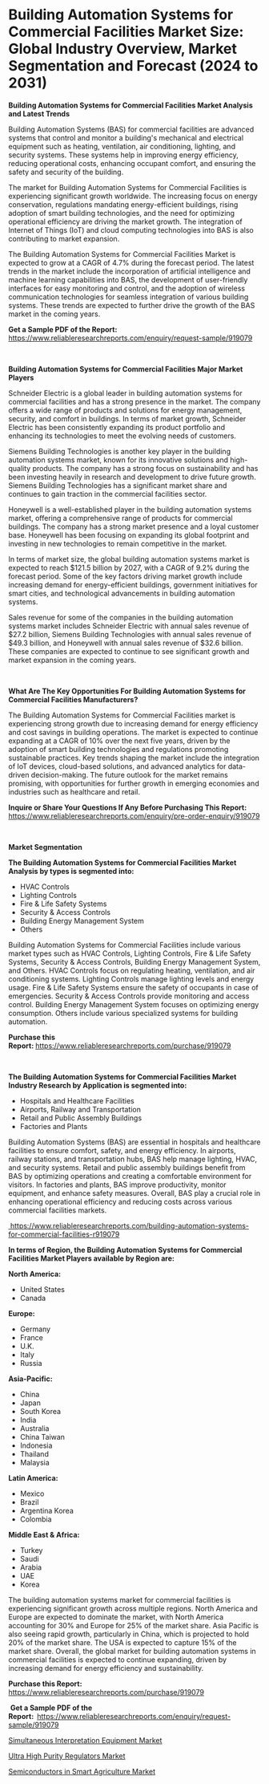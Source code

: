 <p><h1>Building Automation Systems for Commercial Facilities Market Size: Global Industry Overview, Market Segmentation and Forecast (2024 to 2031)</h1></p><p><strong>Building Automation Systems for Commercial Facilities Market Analysis and Latest Trends</strong></p>
<p><p>Building Automation Systems (BAS) for commercial facilities are advanced systems that control and monitor a building's mechanical and electrical equipment such as heating, ventilation, air conditioning, lighting, and security systems. These systems help in improving energy efficiency, reducing operational costs, enhancing occupant comfort, and ensuring the safety and security of the building.</p><p>The market for Building Automation Systems for Commercial Facilities is experiencing significant growth worldwide. The increasing focus on energy conservation, regulations mandating energy-efficient buildings, rising adoption of smart building technologies, and the need for optimizing operational efficiency are driving the market growth. The integration of Internet of Things (IoT) and cloud computing technologies into BAS is also contributing to market expansion.</p><p>The Building Automation Systems for Commercial Facilities Market is expected to grow at a CAGR of 4.7% during the forecast period. The latest trends in the market include the incorporation of artificial intelligence and machine learning capabilities into BAS, the development of user-friendly interfaces for easy monitoring and control, and the adoption of wireless communication technologies for seamless integration of various building systems. These trends are expected to further drive the growth of the BAS market in the coming years.</p></p>
<p><strong>Get a Sample PDF of the Report:&nbsp;</strong> <a href="https://www.reliableresearchreports.com/enquiry/request-sample/919079">https://www.reliableresearchreports.com/enquiry/request-sample/919079</a></p>
<p>&nbsp;</p>
<p><strong>Building Automation Systems for Commercial Facilities Major Market Players</strong></p>
<p><p>Schneider Electric is a global leader in building automation systems for commercial facilities and has a strong presence in the market. The company offers a wide range of products and solutions for energy management, security, and comfort in buildings. In terms of market growth, Schneider Electric has been consistently expanding its product portfolio and enhancing its technologies to meet the evolving needs of customers.</p><p>Siemens Building Technologies is another key player in the building automation systems market, known for its innovative solutions and high-quality products. The company has a strong focus on sustainability and has been investing heavily in research and development to drive future growth. Siemens Building Technologies has a significant market share and continues to gain traction in the commercial facilities sector.</p><p>Honeywell is a well-established player in the building automation systems market, offering a comprehensive range of products for commercial buildings. The company has a strong market presence and a loyal customer base. Honeywell has been focusing on expanding its global footprint and investing in new technologies to remain competitive in the market.</p><p>In terms of market size, the global building automation systems market is expected to reach $121.5 billion by 2027, with a CAGR of 9.2% during the forecast period. Some of the key factors driving market growth include increasing demand for energy-efficient buildings, government initiatives for smart cities, and technological advancements in building automation systems.</p><p>Sales revenue for some of the companies in the building automation systems market includes Schneider Electric with annual sales revenue of $27.2 billion, Siemens Building Technologies with annual sales revenue of $49.3 billion, and Honeywell with annual sales revenue of $32.6 billion. These companies are expected to continue to see significant growth and market expansion in the coming years.</p></p>
<p>&nbsp;</p>
<p><strong>What Are The Key Opportunities For Building Automation Systems for Commercial Facilities Manufacturers?</strong></p>
<p><p>The Building Automation Systems for Commercial Facilities market is experiencing strong growth due to increasing demand for energy efficiency and cost savings in building operations. The market is expected to continue expanding at a CAGR of 10% over the next five years, driven by the adoption of smart building technologies and regulations promoting sustainable practices. Key trends shaping the market include the integration of IoT devices, cloud-based solutions, and advanced analytics for data-driven decision-making. The future outlook for the market remains promising, with opportunities for further growth in emerging economies and industries such as healthcare and retail.</p></p>
<p><strong>Inquire or Share Your Questions If Any Before Purchasing This Report:</strong> <a href="https://www.reliableresearchreports.com/enquiry/pre-order-enquiry/919079">https://www.reliableresearchreports.com/enquiry/pre-order-enquiry/919079</a></p>
<p>&nbsp;</p>
<p><strong>Market Segmentation</strong></p>
<p><strong>The Building Automation Systems for Commercial Facilities Market Analysis by types is segmented into:</strong></p>
<p><ul><li>HVAC Controls</li><li>Lighting Controls</li><li>Fire & Life Safety Systems</li><li>Security & Access Controls</li><li>Building Energy Management System</li><li>Others</li></ul></p>
<p><p>Building Automation Systems for Commercial Facilities include various market types such as HVAC Controls, Lighting Controls, Fire & Life Safety Systems, Security & Access Controls, Building Energy Management System, and Others. HVAC Controls focus on regulating heating, ventilation, and air conditioning systems. Lighting Controls manage lighting levels and energy usage. Fire & Life Safety Systems ensure the safety of occupants in case of emergencies. Security & Access Controls provide monitoring and access control. Building Energy Management System focuses on optimizing energy consumption. Others include various specialized systems for building automation.</p></p>
<p><strong>Purchase this Report:&nbsp;</strong><a href="https://www.reliableresearchreports.com/purchase/919079">https://www.reliableresearchreports.com/purchase/919079</a></p>
<p>&nbsp;</p>
<p><strong>The Building Automation Systems for Commercial Facilities Market Industry Research by Application is segmented into:</strong></p>
<p><ul><li>Hospitals and Healthcare Facilities</li><li>Airports, Railway and Transportation</li><li>Retail and Public Assembly Buildings</li><li>Factories and Plants</li></ul></p>
<p><p>Building Automation Systems (BAS) are essential in hospitals and healthcare facilities to ensure comfort, safety, and energy efficiency. In airports, railway stations, and transportation hubs, BAS help manage lighting, HVAC, and security systems. Retail and public assembly buildings benefit from BAS by optimizing operations and creating a comfortable environment for visitors. In factories and plants, BAS improve productivity, monitor equipment, and enhance safety measures. Overall, BAS play a crucial role in enhancing operational efficiency and reducing costs across various commercial facilities markets.</p></p>
<p><a href="https://www.reliableresearchreports.com/building-automation-systems-for-commercial-facilities-r919079">&nbsp;https://www.reliableresearchreports.com/building-automation-systems-for-commercial-facilities-r919079</a></p>
<p><strong>In terms of Region, the Building Automation Systems for Commercial Facilities Market Players available by Region are:</strong></p>
<p>
    <p> <strong> North America: </strong>
        <ul>
            <li>United States</li>
            <li>Canada</li>
        </ul>
        </p> 
    <p> <strong> Europe: </strong>
        <ul>
            <li>Germany</li>
            <li>France</li>
            <li>U.K.</li>
            <li>Italy</li>
            <li>Russia</li>
        </ul>
        </p> 
    <p> <strong> Asia-Pacific: </strong>
        <ul>
            <li>China</li>
            <li>Japan</li>
            <li>South Korea</li>
            <li>India</li>
            <li>Australia</li>
            <li>China Taiwan</li>
            <li>Indonesia</li>
            <li>Thailand</li>
            <li>Malaysia</li>
        </ul>
        </p> 
    <p> <strong> Latin America: </strong>
        <ul>
            <li>Mexico</li>
            <li>Brazil</li>
            <li>Argentina Korea</li>
            <li>Colombia</li>
        </ul>
        </p> 
    <p> <strong> Middle East & Africa: </strong>
        <ul>
            <li>Turkey</li>
            <li>Saudi</li>
            <li>Arabia</li>
            <li>UAE</li>
            <li>Korea</li>
        </ul>
    </p>
    </p>
<p><p>The building automation systems market for commercial facilities is experiencing significant growth across multiple regions. North America and Europe are expected to dominate the market, with North America accounting for 30% and Europe for 25% of the market share. Asia Pacific is also seeing rapid growth, particularly in China, which is projected to hold 20% of the market share. The USA is expected to capture 15% of the market share. Overall, the global market for building automation systems in commercial facilities is expected to continue expanding, driven by increasing demand for energy efficiency and sustainability.</p></p>
<p><strong>Purchase this Report: </strong><a href="https://www.reliableresearchreports.com/purchase/919079">https://www.reliableresearchreports.com/purchase/919079</a></p>
<p>&nbsp;<strong>Get a Sample PDF of the Report:&nbsp;&nbsp;</strong><a href="https://www.reliableresearchreports.com/enquiry/request-sample/919079">https://www.reliableresearchreports.com/enquiry/request-sample/919079</a></p>
<p><strong></strong></p>
<p><p><a href="https://www.linkedin.com/pulse/simultaneous-interpretation-equipment-market-exploring-share-z23ge?trackingId=C4%2BIuP%2FlDTE5k2dWt%2FGCVA%3D%3D">Simultaneous Interpretation Equipment Market</a></p><p><a href="https://www.linkedin.com/pulse/ultra-high-purity-regulators-market-size-trends-complete-industry-jmhpe?trackingId=MQLJNoO2A41%2B5oyO%2BTUoqg%3D%3D">Ultra High Purity Regulators Market</a></p><p><a href="https://github.com/LibbySpencer2018/Market-Research-Report-List-1/blob/main/semiconductors-in-smart-agriculture-market.md">Semiconductors in Smart Agriculture Market</a></p></p>